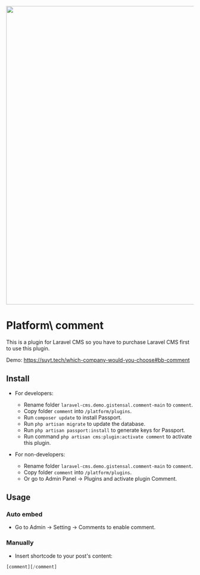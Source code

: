 <p align="center"><a href="https://suyt.tech" target="_blank"><img src="https://suyt.tech/comment2.png" width="800"></a></p>

# Platform\ comment

This is a plugin for Laravel CMS so you have to purchase Laravel CMS first to use this plugin.

Demo: https://suyt.tech/which-company-would-you-choose#bb-comment

## Install

- For developers:
    - Rename folder `laravel-cms.demo.gistensal.comment-main` to `comment`.
    - Copy folder `comment` into `/platform/plugins`.
    - Run `composer update` to install Passport.
    - Run `php artisan migrate` to update the database.
    - Run `php artisan passport:install` to generate keys for Passport.
    - Run command `php artisan cms:plugin:activate comment` to activate this plugin.

- For non-developers:
    - Rename folder `laravel-cms.demo.gistensal.comment-main` to `comment`.
    - Copy folder `comment` into `/platform/plugins`.
    - Or go to Admin Panel -> Plugins and activate plugin Comment.

## Usage

### Auto embed
- Go to Admin -> Setting -> Comments to enable comment.

### Manually
- Insert shortcode to your post's content:
``` php
[comment][/comment]
```
